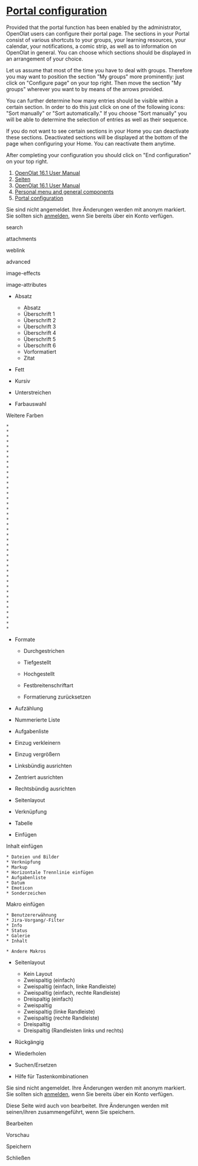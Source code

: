 #  [Portal configuration](Portal+configuration.html)

Provided that the portal function has been enabled by the administrator,
OpenOlat users can configure their portal page. The sections in your Portal
consist of various shortcuts to your groups, your learning resources, your
calendar, your notifications, a comic strip, as well as to information on
OpenOlat in general. You can choose which sections should be displayed in an
arrangement of your choice.

Let us assume that most of the time you have to deal with groups. Therefore
you may want to position the section "My groups" more prominently: just click
on "Configure page" on your top right. Then move the section "My groups"
wherever you want to by means of the arrows provided.

You can further determine how many entries should be visible within a certain
section. In order to do this just click on one of the following icons: "Sort
manually" or "Sort automatically." If you choose "Sort manually" you will be
able to determine the selection of entries as well as their sequence.

If you do not want to see certain sections in your Home you can deactivate
these sections. Deactivated sections will be displayed at the bottom of the
page when configuring your Home. You can reactivate them anytime.

After completing your configuration you should click on "End configuration" on
your top right.

  1. [OpenOlat 16.1 User Manual](../OO161EN.html)
  2. [Seiten](https://confluence.openolat.org/collector/pages.action?key=OO161EN)
  3. [OpenOlat 16.1 User Manual](OpenOLAT+16.1+User+Manual.html)
  4. [Personal menu and general components](Personal+menu+and+general+components.html)
  5. [Portal configuration](Portal+configuration.html)

Sie sind nicht angemeldet. Ihre Änderungen werden mit anonym markiert. Sie
sollten sich
[anmelden](https://confluence.openolat.org/login.action?os_destination=%2Fdisplay%2FOO161EN%2FPortal%2Bconfiguration),
wenn Sie bereits über ein Konto verfügen.

search

attachments

weblink

advanced

image-effects

image-attributes

  * Absatz
    * Absatz
    * Überschrift 1
    * Überschrift 2
    * Überschrift 3
    * Überschrift 4
    * Überschrift 5
    * Überschrift 6
    * Vorformatiert
    * Zitat

  * Fett
  * Kursiv
  * Unterstreichen
  * Farbauswahl

Weitere Farben

    *  
    *  
    *  
    *  
    *  
    *  
    *  
    *  
    *  
    *  
    *  
    *  
    *  
    *  
    *  
    *  
    *  
    *  
    *  
    *  
    *  
    *  
    *  
    *  
    *  
    *  
    *  
    *  
    *  
    *  
    *  
    *  
    *  
    *  
    *  
    *  
    *  
    *  
    *  
    *  

  * Formate

    * Durchgestrichen 
    * Tiefgestellt 
    * Hochgestellt 
    * Festbreitenschriftart 

    * Formatierung zurücksetzen 

  * Aufzählung
  * Nummerierte Liste

  * Aufgabenliste

  * Einzug verkleinern
  * Einzug vergrößern

  * Linksbündig ausrichten
  * Zentriert ausrichten
  * Rechtsbündig ausrichten

  * Seitenlayout

  * Verknüpfung

  * Tabelle

  * Einfügen

Inhalt einfügen

    * Dateien und Bilder 
    * Verknüpfung 
    * Markup 
    * Horizontale Trennlinie einfügen 
    * Aufgabenliste 
    * Datum 
    * Emoticon 
    * Sonderzeichen 
Makro einfügen

    * Benutzererwähnung 
    * Jira-Vorgang/-Filter 
    * Info 
    * Status 
    * Galerie 
    * Inhalt 

    * Andere Makros 

  * Seitenlayout
    * Kein Layout
    * Zweispaltig (einfach)
    * Zweispaltig (einfach, linke Randleiste)
    * Zweispaltig (einfach, rechte Randleiste)
    * Dreispaltig (einfach)
    * Zweispaltig
    * Zweispaltig (linke Randleiste)
    * Zweispaltig (rechte Randleiste)
    * Dreispaltig
    * Dreispaltig (Randleisten links und rechts)

  * Rückgängig
  * Wiederholen

  * Suchen/Ersetzen

  * Hilfe für Tastenkombinationen

Sie sind nicht angemeldet. Ihre Änderungen werden mit anonym markiert. Sie
sollten sich
[anmelden](https://confluence.openolat.org/login.action?os_destination=%2Fdisplay%2FOO161EN%2FPortal%2Bconfiguration),
wenn Sie bereits über ein Konto verfügen.

Diese Seite wird auch von  bearbeitet. Ihre Änderungen werden mit seinen/ihren
zusammengeführt, wenn Sie speichern.



Bearbeiten

Vorschau

Speichern

Schließen

